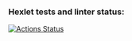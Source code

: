 ### Hexlet tests and linter status:
[![Actions Status](https://github.com/imleykin/frontend-testing-react-project-lvl1/workflows/hexlet-check/badge.svg)](https://github.com/imleykin/frontend-testing-react-project-lvl1/actions)